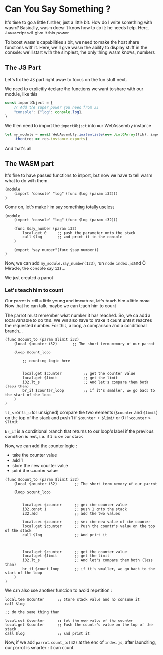 # Can You Say Something ?

It's time to go a little further, just a little bit. How do I write something with wasm? Basically, wasm doesn't know how to do it: he needs help. Here, Javascript will give it this power.

To boost wasm's capabilities a bit, we need to make the host share functions with it. Here, we'll give wasm the ability to display stuff in the console: we'll start with the simplest, the only thing wasm knows, numbers

## The JS Part

Let's fix the JS part right away to focus on the fun stuff next.

We need to explicitly declare the functions we want to share with our module, like this
```js
const importObject = {
    // Add the super power you need from JS
    "console": {"log": console.log},
}
```

We then need to import the `importObject` into our WebAssembly instance

```js
let my_module = await WebAssembly.instantiate(new Uint8Array(fib), importObject)
    .then(res => res.instance.exports)

```

And that's all

## The WASM part

It's fine to have passed functions to import, but now we have to tell wasm what to do with them.

```wasm
(module
    (import "console" "log" (func $log (param i32)))
)
```

Come on, let's make him say something totally useless

```wasm
(module
    (import "console" "log" (func $log (param i32)))

    (func $say_number (param i32)
        local.get 0     ;; push the parameter onto the stack
        call $log       ;; and print it in the console
    )

    (export "say_number"(func $say_number))
)
```

Now, we can add `my_module.say_number(123)`, run `node index.js`and Ô Miracle, the console say `123`...

We just created a parrot

### Let's teach him to count
Our parrot is still a little young and immature, let's teach him a little more. Now that he can talk, maybe we can teach him to count

The parrot must remember what number it has reached. So, we ca add a local variable to do this.
We will also have to make it count until it reaches the requested number. For this, a loop, a comparison and a conditional branch...

```wasm
(func $count_to (param $limit i32)
    (local $counter i32)       ;; The short term memory of our parrot

    (loop $count_loop
    
        ;; counting logic here    


        local.get $counter          ;; get the counter value
        local.get $limit            ;; get the limit
        i32.lt_s                    ;; And let's compare them both (less than)
        br_if $counter_loop         ;; if it's smaller, we go back to the start of the loop
    )
)

```

`lt_s` (or `lt_u` for unsigned) compare the two elements (`$counter` and `$limit`) on the top of the stack and push 1 if `$counter < $limit` or 0 if `$counter > $limit`

`br_if` is a conditional branch that returns to our loop's label if the previous condition is met, i.e. if `1` is on our stack

Now, we can add the counter logic :
- take the counter value
- add 1
- store the new counter value
- print the counter value

```wasm
(func $count_to (param $limit i32)
    (local $counter i32)        ;; The short term memory of our parrot

    (loop $count_loop
    

        local.get $counter      ;; get the counter value
        i32.const 1             ;; push 1 onto the stack
        i32.add                 ;; add the two values

        local.set $counter      ;; Set the new value of the counter
        local.get $counter      ;; Push the countr's value on the top of the stack
        call $log               ;; And print it

        

        local.get $counter      ;; get the counter value
        local.get $limit        ;; get the limit
        i32.lt_s                ;; And let's compare them both (less than)
        br_if $count_loop       ;; if it's smaller, we go back to the start of the loop
    )
)

```

We can also use another function to avoid repetition :
```wasm
local.tee $counter      ;; Store stack value and no consume it
call $log

;; do the same thing than

local.set $counter      ;; Set the new value of the counter
local.get $counter      ;; Push the countr's value on the top of the stack
call $log               ;; And print it
```

Now, if we add `parrot.count_to(42)` at the end of `index.js`, after launching, our parrot is smarter : it can count.
